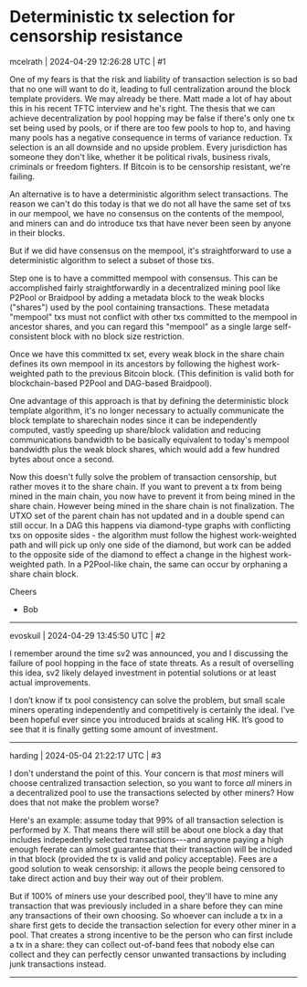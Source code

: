 # Deterministic tx selection for censorship resistance

mcelrath | 2024-04-29 12:26:28 UTC | #1

One of my fears is that the risk and liability of transaction selection is so bad that no one will want to do it, leading to full centralization around the block template providers. We may already be there. Matt made a lot of hay about this in his recent TFTC interview and he's right. The thesis that we can achieve decentralization by pool hopping may be false if there's only one tx set being used by pools, or if there are too few pools to hop to, and having many pools has a negative consequence in terms of variance reduction. Tx selection is an all downside and no upside problem. Every jurisdiction has someone they don't like, whether it be political rivals, business rivals, criminals or freedom fighters. If Bitcoin is to be censorship resistant, we're failing.

An alternative is to have a deterministic algorithm select transactions. The reason we can't do this today is that we do not all have the same set of txs in our mempool, we have no consensus on the contents of the mempool, and miners can and do introduce txs that have never been seen by anyone in their blocks. 

But if we did have consensus on the mempool, it's straightforward to use a deterministic algorithm to select a subset of those txs.

Step one is to have a committed mempool with consensus. This can be accomplished fairly straightforwardly in a decentralized mining pool like P2Pool or Braidpool by adding a metadata block to the weak blocks ("shares") used by the pool containing transactions. These metadata "mempool" txs must not conflict with other txs committed to the mempool in ancestor shares, and you can regard this "mempool" as a single large self-consistent block with no block size restriction.

Once we have this committed tx set, every weak block in the share chain defines its own mempool in its ancestors by following the highest work-weighted path to the previous Bitcoin block. (This definition is valid both for blockchain-based P2Pool and DAG-based Braidpool).

One advantage of this approach is that by defining the deterministic block template algorithm, it's no longer necessary to actually communicate the block template to sharechain nodes since it can be independently computed, vastly speeding up share/block validation and reducing communications bandwidth to be basically equivalent to today's mempool bandwidth plus the weak block shares, which would add a few hundred bytes about once a second. 

Now this doesn't fully solve the problem of transaction censorship, but rather moves it to the share chain. If you want to prevent a tx from being mined in the main chain, you now have to prevent it from being mined in the share chain. However being mined in the share chain is not finalization. The UTXO set of the parent chain has not updated and in a double spend can still occur. In a DAG this happens via diamond-type graphs with conflicting txs on opposite sides - the algorithm must follow the highest work-weighted path and will pick up only one side of the diamond, but work can be added to the opposite side of the diamond to effect a change in the highest work-weighted path. In a P2Pool-like chain, the same can occur by orphaning a share chain block.

Cheers 
- Bob

-------------------------

evoskuil | 2024-04-29 13:45:50 UTC | #2

I remember around the time sv2 was announced, you and I discussing the failure of pool hopping in the face of state threats. As a result of overselling this idea, sv2 likely delayed investment in potential solutions or at least actual improvements.

I don’t know if tx pool consistency can solve the problem, but small scale miners operating independently and competitively is certainly the ideal. I’ve been hopeful ever since you introduced braids at scaling HK. It’s good to see that it is finally getting some amount of investment.

-------------------------

harding | 2024-05-04 21:22:17 UTC | #3

I don't understand the point of this.  Your concern is that _most_ miners will choose centralized transaction selection, so you want to force _all_ miners in a decentralized pool to use the transactions selected by other miners?  How does that not make the problem worse?

Here's an example: assume today that 99% of all transaction selection is performed by X.  That means there will still be about one block a day that includes indepedently selected transactions---and anyone paying a high enough feerate can almost guarantee that their transaction will be included in that block (provided the tx is valid and policy acceptable).  Fees are a good solution to weak censorship: it allows the people being censored to take direct action and buy their way out of their problem.

But if 100% of miners use your described pool, they'll have to mine any transaction that was previously included in a share before they can mine any transactions of their own choosing.  So whoever can include a tx in a share first gets to decide the transaction selection for every other miner in a pool.  That creates a strong incentive to be the person who can first include a tx in a share: they can collect out-of-band fees that nobody else can collect and they can perfectly censor unwanted transactions by including junk transactions instead.

-------------------------

